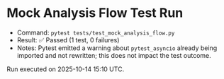 # Mock Analysis Flow Test Run

- Command: `pytest tests/test_mock_analysis_flow.py`
- Result: ✅ Passed (1 test, 0 failures)
- Notes: Pytest emitted a warning about `pytest_asyncio` already being imported and not rewritten; this does not impact the test outcome.

Run executed on 2025-10-14 15:10 UTC.
